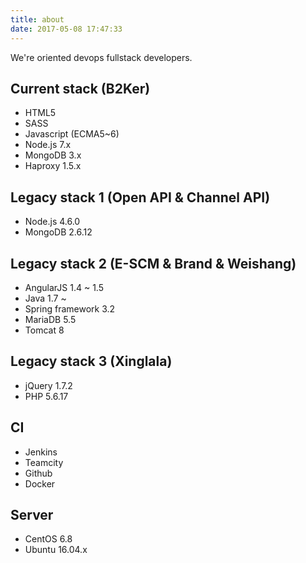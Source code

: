 ```yaml
---
title: about
date: 2017-05-08 17:47:33
---
```

We're oriented devops fullstack developers.

## Current stack (B2Ker)
* HTML5
* SASS
* Javascript (ECMA5~6)
* Node.js 7.x
* MongoDB 3.x
* Haproxy 1.5.x

## Legacy stack 1 (Open API & Channel API)
* Node.js 4.6.0
* MongoDB 2.6.12

## Legacy stack 2 (E-SCM & Brand & Weishang)
* AngularJS 1.4 ~ 1.5
* Java 1.7 ~
* Spring framework 3.2
* MariaDB 5.5
* Tomcat 8

## Legacy stack 3 (Xinglala)
* jQuery 1.7.2
* PHP 5.6.17

## CI
* Jenkins
* Teamcity
* Github
* Docker

## Server
* CentOS 6.8
* Ubuntu 16.04.x
